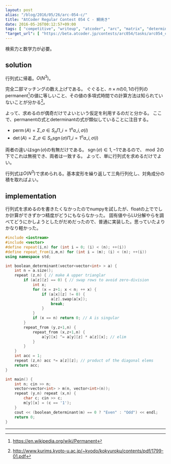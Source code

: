 ```yaml
---
layout: post
alias: "/blog/2016/05/26/arc-054-c/"
title: "AtCoder Regular Contest 054 C - 鯛焼き"
date: 2016-05-26T00:12:57+09:00
tags: [ "competitive", "writeup", "atcoder", "arc", "matrix", "determinant", "permanent" ]
"target_url": [ "https://beta.atcoder.jp/contests/arc054/tasks/arc054_c" ]
---
```


検索力と数学力が必要。

## solution

行列式に帰着。$O(N^3)$。

完全二部マッチングの数え上げである。
ぐぐると、$n \times n$の$0,1$の行列のpermanent[^2]の値に等しいこと、その値の多項式時間での計算方法は知られていないことが分かる[^1]。

よって、求めるのが偶奇だけでよいという仮定を利用するのだと分かる。
ここで、permanentの式とdeterminantの式が類似していることに注目する。

-   $\operatorname{perm}(A) = \Sigma\_{\sigma \in S_n} \Pi\_{i = 1}^n a\_{i,\sigma(i)}$
-   $\operatorname{det}(A) = \Sigma\_{\sigma \in S_n} \operatorname{sgn}(\sigma) \Pi\_{i = 1}^n a\_{i,\sigma(i)}$

両者の違いは$\operatorname{sgn}(\sigma)$の有無だけである。
$\operatorname{sgn}(\sigma) \in { 1, -1 }$であるので、$\bmod 2$の下でこれは無視でき、両者は一致する。
よって、単に行列式を求めるだけでよい。

行列式は$O(N^3)$で求められる。基本変形を繰り返して三角行列化し、対角成分の積を取ればよい。

## implementation

行列式を求めるのを書きたくなかったのでnumpyを試したが、floatの上ででしか計算ができずかつ精度がどうにもならなかった。
固有値やらLU分解やらを調べてどうにかしようとしたがだめだったので、普通に実装した。思っていたよりかなり軽かった。

``` c++
#include <iostream>
#include <vector>
#define repeat(i,n) for (int i = 0; (i) < (n); ++(i))
#define repeat_from(i,m,n) for (int i = (m); (i) < (n); ++(i))
using namespace std;

int boolean_determinant(vector<vector<int> > a) {
    int n = a.size();
    repeat (z,n) { // make A upper trianglar
        if (a[z][z] == 0) { // swap rows to avoid zero-division
            int x;
            for (x = z+1; x < n; ++ x) {
                if (a[x][z] != 0) {
                    a[z].swap(a[x]);
                    break;
                }
            }
            if (x == n) return 0; // A is singular
        }
        repeat_from (y,z+1,n) {
            repeat_from (x,z+1,n) {
                a[y][x] ^= a[y][z] * a[z][x]; // elim
            }
        }
    }
    int acc = 1;
    repeat (z,n) acc *= a[z][z]; // product of the diagonal elems
    return acc;
}

int main() {
    int n; cin >> n;
    vector<vector<int> > m(n, vector<int>(n));
    repeat (y,n) repeat (x,n) {
        char c; cin >> c;
        m[y][x] = (c == '1');
    }
    cout << (boolean_determinant(m) == 0 ? "Even" : "Odd") << endl;
    return 0;
}
```

---

[^1]: <http://www.kurims.kyoto-u.ac.jp/~kyodo/kokyuroku/contents/pdf/1799-01.pdf>
[^2]: <https://en.wikipedia.org/wiki/Permanent>
